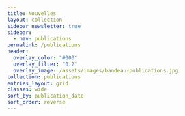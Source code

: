 ```yaml
---
title: Nouvelles
layout: collection
sidebar_newsletter: true
sidebar:
  - nav: publications
permalink: /publications
header:
  overlay_color: "#000"
  overlay_filter: "0.2"
  overlay_image: /assets/images/bandeau-publications.jpg
collection: publications
entries_layout: grid
classes: wide
sort_by: publication_date
sort_order: reverse
---
```

